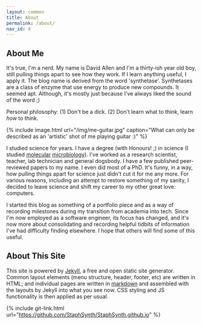 ```yaml
---
layout: common
title: About
permalink: /about/
nav_id: 4
---
```


## About Me
It's true, I'm a nerd. My name is David Allen and I'm a thirty-ish year old boy, still pulling things apart to see how they work. If I learn anything useful, I apply it. The blog name is derived from the word 'synthetase'. Synthetases are a class of enzyme that use energy to produce new compounds. It seemed apt. Although, it's mostly just because I've always liked the sound of the word ;)

Personal philosophy: (1) Don't be a dick. (2) Don't learn what to think, learn _how_ to think.

{% include image.html url="/img/me-guitar.jpg" caption="What can only be described as an 'artistic' shot of me playing guitar :)" %}

I studied science for years. I have a degree (with Honours! ;) in science (I studied [molecular](https://en.wikipedia.org/wiki/Molecular_biology) [microbiology](https://en.wikipedia.org/wiki/Microbiology)). I've worked as a research scientist, teacher, lab technician and general dogsbody. I have a few published peer-reviewed papers to my name. I even did most of a PhD. It's funny, in a way, how pulling things apart for science just didn't cut it for me any more. For various reasons, including an attempt to restore something of my sanity, I decided to leave science and shift my career to my other great love: computers.

I started this blog as something of a portfolio piece and as a way of recording milestones during my transition from academia into tech. Since I'm now employed as a software engineer, its focus has changed, and it's now more about consolidating and recording helpful tidbits of information I've had difficulty finding elsewhere. I hope that others will find some of this useful.

## About This Site
This site is powered by [Jekyll](http://www.jekyllrb.com), a free and open static site generator. Common layout elements (menu structure, header, footer, etc) are written in HTML; and individual pages are written in [markdown](https://www.markdownguide.org/basic-syntax) and assembled with the layouts by Jekyll into what you see now. CSS styling and JS functionality is then applied as per usual.

{% include git-link.html url="https://github.com/StaphSynth/StaphSynth.github.io" %}
